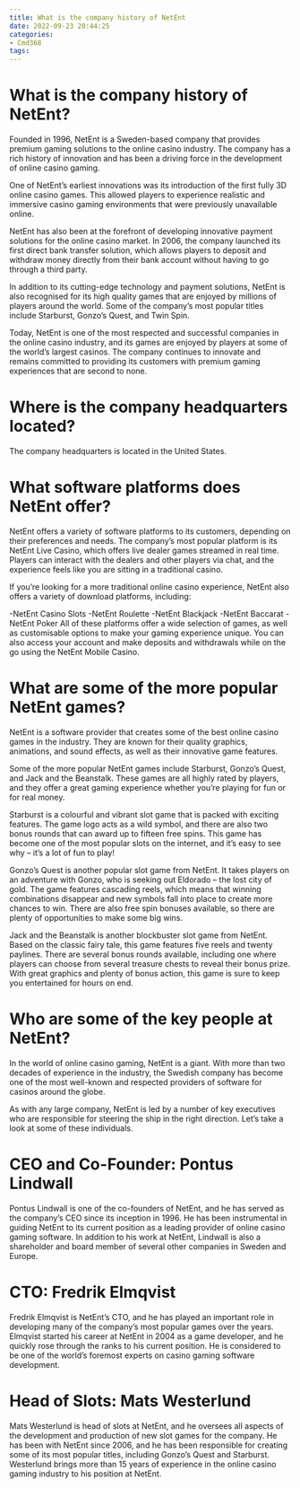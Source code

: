 ```yaml
---
title: What is the company history of NetEnt
date: 2022-09-23 20:44:25
categories:
- Cmd368
tags:
---
```



#  What is the company history of NetEnt?

Founded in 1996, NetEnt is a Sweden-based company that provides premium gaming solutions to the online casino industry. The company has a rich history of innovation and has been a driving force in the development of online casino gaming.

One of NetEnt’s earliest innovations was its introduction of the first fully 3D online casino games. This allowed players to experience realistic and immersive casino gaming environments that were previously unavailable online.

NetEnt has also been at the forefront of developing innovative payment solutions for the online casino market. In 2006, the company launched its first direct bank transfer solution, which allows players to deposit and withdraw money directly from their bank account without having to go through a third party.

In addition to its cutting-edge technology and payment solutions, NetEnt is also recognised for its high quality games that are enjoyed by millions of players around the world. Some of the company’s most popular titles include Starburst, Gonzo’s Quest, and Twin Spin.

Today, NetEnt is one of the most respected and successful companies in the online casino industry, and its games are enjoyed by players at some of the world’s largest casinos. The company continues to innovate and remains committed to providing its customers with premium gaming experiences that are second to none.

#  Where is the company headquarters located?

The company headquarters is located in the United States.

#  What software platforms does NetEnt offer?

NetEnt offers a variety of software platforms to its customers, depending on their preferences and needs. The company’s most popular platform is its NetEnt Live Casino, which offers live dealer games streamed in real time. Players can interact with the dealers and other players via chat, and the experience feels like you are sitting in a traditional casino.

If you’re looking for a more traditional online casino experience, NetEnt also offers a variety of download platforms, including:

-NetEnt Casino Slots
-NetEnt Roulette
-NetEnt Blackjack 
-NetEnt Baccarat 
-NetEnt Poker 
All of these platforms offer a wide selection of games, as well as customisable options to make your gaming experience unique. You can also access your account and make deposits and withdrawals while on the go using the NetEnt Mobile Casino.

#  What are some of the more popular NetEnt games?

NetEnt is a software provider that creates some of the best online casino games in the industry. They are known for their quality graphics, animations, and sound effects, as well as their innovative game features.

Some of the more popular NetEnt games include Starburst, Gonzo’s Quest, and Jack and the Beanstalk. These games are all highly rated by players, and they offer a great gaming experience whether you’re playing for fun or for real money.

Starburst is a colourful and vibrant slot game that is packed with exciting features. The game logo acts as a wild symbol, and there are also two bonus rounds that can award up to fifteen free spins. This game has become one of the most popular slots on the internet, and it’s easy to see why – it’s a lot of fun to play!

Gonzo’s Quest is another popular slot game from NetEnt. It takes players on an adventure with Gonzo, who is seeking out Eldorado – the lost city of gold. The game features cascading reels, which means that winning combinations disappear and new symbols fall into place to create more chances to win. There are also free spin bonuses available, so there are plenty of opportunities to make some big wins.

Jack and the Beanstalk is another blockbuster slot game from NetEnt. Based on the classic fairy tale, this game features five reels and twenty paylines. There are several bonus rounds available, including one where players can choose from several treasure chests to reveal their bonus prize. With great graphics and plenty of bonus action, this game is sure to keep you entertained for hours on end.

#  Who are some of the key people at NetEnt?

In the world of online casino gaming, NetEnt is a giant. With more than two decades of experience in the industry, the Swedish company has become one of the most well-known and respected providers of software for casinos around the globe.

As with any large company, NetEnt is led by a number of key executives who are responsible for steering the ship in the right direction. Let’s take a look at some of these individuals.

# CEO and Co-Founder: Pontus Lindwall

Pontus Lindwall is one of the co-founders of NetEnt, and he has served as the company’s CEO since its inception in 1996. He has been instrumental in guiding NetEnt to its current position as a leading provider of online casino gaming software. In addition to his work at NetEnt, Lindwall is also a shareholder and board member of several other companies in Sweden and Europe.

# CTO: Fredrik Elmqvist

Fredrik Elmqvist is NetEnt’s CTO, and he has played an important role in developing many of the company’s most popular games over the years. Elmqvist started his career at NetEnt in 2004 as a game developer, and he quickly rose through the ranks to his current position. He is considered to be one of the world’s foremost experts on casino gaming software development.

# Head of Slots: Mats Westerlund

Mats Westerlund is head of slots at NetEnt, and he oversees all aspects of the development and production of new slot games for the company. He has been with NetEnt since 2006, and he has been responsible for creating some of its most popular titles, including Gonzo’s Quest and Starburst. Westerlund brings more than 15 years of experience in the online casino gaming industry to his position at NetEnt.